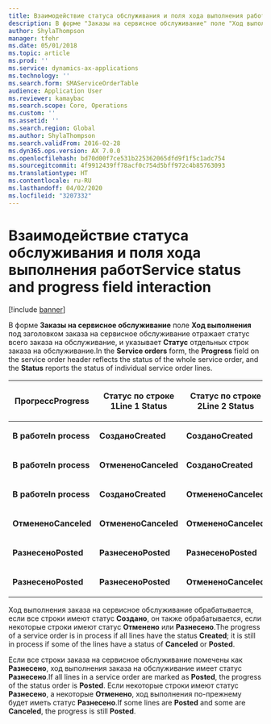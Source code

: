 ```yaml
---
title: Взаимодействие статуса обслуживания и поля хода выполнения работ
description: В форме "Заказы на сервисное обслуживание" поле "Ход выполнения" под заголовком заказа на обслуживание отражает статус всего заказа на обслуживание, и указывает статус отдельных строк заказа на обслуживание.
author: ShylaThompson
manager: tfehr
ms.date: 05/01/2018
ms.topic: article
ms.prod: ''
ms.service: dynamics-ax-applications
ms.technology: ''
ms.search.form: SMAServiceOrderTable
audience: Application User
ms.reviewer: kamaybac
ms.search.scope: Core, Operations
ms.custom: ''
ms.assetid: ''
ms.search.region: Global
ms.author: ShylaThompson
ms.search.validFrom: 2016-02-28
ms.dyn365.ops.version: AX 7.0.0
ms.openlocfilehash: bd70d00f7ce531b225362065dfd9f1f5c1adc754
ms.sourcegitcommit: 4f9912439ff78acf0c754d5bff972c4b85763093
ms.translationtype: HT
ms.contentlocale: ru-RU
ms.lasthandoff: 04/02/2020
ms.locfileid: "3207332"
---
```

# <a name="service-status-and-progress-field-interaction"></a><span data-ttu-id="98b2e-103">Взаимодействие статуса обслуживания и поля хода выполнения работ</span><span class="sxs-lookup"><span data-stu-id="98b2e-103">Service status and progress field interaction</span></span> 

[!include [banner](../includes/banner.md)]


<span data-ttu-id="98b2e-104">В форме **Заказы на сервисное обслуживание** поле **Ход выполнения** под заголовком заказа на сервисное обслуживание отражает статус всего заказа на обслуживание, и указывает **Статус** отдельных строк заказа на обслуживание.</span><span class="sxs-lookup"><span data-stu-id="98b2e-104">In the **Service orders** form, the **Progress** field on the service order header reflects the status of the whole service order, and the **Status** reports the status of individual service order lines.</span></span>

<table>
<colgroup>
<col style="width: 25%" />
<col style="width: 25%" />
<col style="width: 25%" />
<col style="width: 25%" />
</colgroup>
<thead>
<tr class="header">
<th><p><span data-ttu-id="98b2e-105">Прогресс</span><span class="sxs-lookup"><span data-stu-id="98b2e-105">Progress</span></span></p></th>
<th><p><span data-ttu-id="98b2e-106">Статус по строке 1</span><span class="sxs-lookup"><span data-stu-id="98b2e-106">Line 1 Status</span></span></p></th>
<th><p><span data-ttu-id="98b2e-107">Статус по строке 2</span><span class="sxs-lookup"><span data-stu-id="98b2e-107">Line 2 Status</span></span></p></th>
<th><p><span data-ttu-id="98b2e-108">Статус по строке 3</span><span class="sxs-lookup"><span data-stu-id="98b2e-108">Line 3 Status</span></span></p></th>
</tr>
</thead>
<tbody>
<tr class="odd">
<td><p><span data-ttu-id="98b2e-109"><strong>В работе</strong></span><span class="sxs-lookup"><span data-stu-id="98b2e-109"><strong>In process</strong></span></span></p></td>
<td><p><span data-ttu-id="98b2e-110"><strong>Создано</strong></span><span class="sxs-lookup"><span data-stu-id="98b2e-110"><strong>Created</strong></span></span></p></td>
<td><p><span data-ttu-id="98b2e-111"><strong>Создано</strong></span><span class="sxs-lookup"><span data-stu-id="98b2e-111"><strong>Created</strong></span></span></p></td>
<td><p><span data-ttu-id="98b2e-112"><strong>Создано</strong></span><span class="sxs-lookup"><span data-stu-id="98b2e-112"><strong>Created</strong></span></span></p></td>
</tr>
<tr class="even">
<td><p><span data-ttu-id="98b2e-113"><strong>В работе</strong></span><span class="sxs-lookup"><span data-stu-id="98b2e-113"><strong>In process</strong></span></span></p></td>
<td><p><span data-ttu-id="98b2e-114"><strong>Отменено</strong></span><span class="sxs-lookup"><span data-stu-id="98b2e-114"><strong>Canceled</strong></span></span></p></td>
<td><p><span data-ttu-id="98b2e-115"><strong>Создано</strong></span><span class="sxs-lookup"><span data-stu-id="98b2e-115"><strong>Created</strong></span></span></p></td>
<td><p><span data-ttu-id="98b2e-116"><strong>Создано</strong></span><span class="sxs-lookup"><span data-stu-id="98b2e-116"><strong>Created</strong></span></span></p></td>
</tr>
<tr class="odd">
<td><p><span data-ttu-id="98b2e-117"><strong>В работе</strong></span><span class="sxs-lookup"><span data-stu-id="98b2e-117"><strong>In process</strong></span></span></p></td>
<td><p><span data-ttu-id="98b2e-118"><strong>Создано</strong></span><span class="sxs-lookup"><span data-stu-id="98b2e-118"><strong>Created</strong></span></span></p></td>
<td><p><span data-ttu-id="98b2e-119"><strong>Отменено</strong></span><span class="sxs-lookup"><span data-stu-id="98b2e-119"><strong>Canceled</strong></span></span></p></td>
<td><p><span data-ttu-id="98b2e-120"><strong>Разнесено</strong></span><span class="sxs-lookup"><span data-stu-id="98b2e-120"><strong>Posted</strong></span></span></p></td>
</tr>
<tr class="even">
<td><p><span data-ttu-id="98b2e-121"><strong>Отменено</strong></span><span class="sxs-lookup"><span data-stu-id="98b2e-121"><strong>Canceled</strong></span></span></p></td>
<td><p><span data-ttu-id="98b2e-122"><strong>Отменено</strong></span><span class="sxs-lookup"><span data-stu-id="98b2e-122"><strong>Canceled</strong></span></span></p></td>
<td><p><span data-ttu-id="98b2e-123"><strong>Отменено</strong></span><span class="sxs-lookup"><span data-stu-id="98b2e-123"><strong>Canceled</strong></span></span></p></td>
<td><p><span data-ttu-id="98b2e-124"><strong>Отменено</strong></span><span class="sxs-lookup"><span data-stu-id="98b2e-124"><strong>Canceled</strong></span></span></p></td>
</tr>
<tr class="odd">
<td><p><span data-ttu-id="98b2e-125"><strong>Разнесено</strong></span><span class="sxs-lookup"><span data-stu-id="98b2e-125"><strong>Posted</strong></span></span></p></td>
<td><p><span data-ttu-id="98b2e-126"><strong>Разнесено</strong></span><span class="sxs-lookup"><span data-stu-id="98b2e-126"><strong>Posted</strong></span></span></p></td>
<td><p><span data-ttu-id="98b2e-127"><strong>Разнесено</strong></span><span class="sxs-lookup"><span data-stu-id="98b2e-127"><strong>Posted</strong></span></span></p></td>
<td><p><span data-ttu-id="98b2e-128"><strong>Разнесено</strong></span><span class="sxs-lookup"><span data-stu-id="98b2e-128"><strong>Posted</strong></span></span></p></td>
</tr>
<tr class="even">
<td><p><span data-ttu-id="98b2e-129"><strong>Разнесено</strong></span><span class="sxs-lookup"><span data-stu-id="98b2e-129"><strong>Posted</strong></span></span></p></td>
<td><p><span data-ttu-id="98b2e-130"><strong>Разнесено</strong></span><span class="sxs-lookup"><span data-stu-id="98b2e-130"><strong>Posted</strong></span></span></p></td>
<td><p><span data-ttu-id="98b2e-131"><strong>Отменено</strong></span><span class="sxs-lookup"><span data-stu-id="98b2e-131"><strong>Canceled</strong></span></span></p></td>
<td><p><span data-ttu-id="98b2e-132"><strong>Отменено</strong></span><span class="sxs-lookup"><span data-stu-id="98b2e-132"><strong>Canceled</strong></span></span></p></td>
</tr>
</tbody>
</table>


<span data-ttu-id="98b2e-133">Ход выполнения заказа на сервисное обслуживание обрабатывается, если все строки имеют статус **Создано**, он также обрабатывается, если некоторые строки имеют статус **Отменено** или **Разнесено**.</span><span class="sxs-lookup"><span data-stu-id="98b2e-133">The progress of a service order is in process if all lines have the status **Created**; it is still in process if some of the lines have a status of **Canceled** or **Posted**.</span></span>

<span data-ttu-id="98b2e-134">Если все строки заказа на сервисное обслуживание помечены как **Разнесено**, ход выполнения заказа на обслуживание имеет статус **Разнесено**.</span><span class="sxs-lookup"><span data-stu-id="98b2e-134">If all lines in a service order are marked as **Posted**, the progress of the status order is **Posted**.</span></span> <span data-ttu-id="98b2e-135">Если некоторые строки имеют статус **Разнесено**, а некоторые **Отменено**, ход выполнения по-прежнему будет иметь статус **Разнесено**.</span><span class="sxs-lookup"><span data-stu-id="98b2e-135">If some lines are **Posted** and some are **Canceled**, the progress is still **Posted**.</span></span>

  


